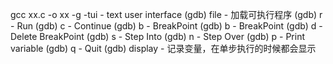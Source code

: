 gcc xx.c -o xx -g
-tui - text user interface
(gdb) file <filename>         - 加载可执行程序
(gdb) r                       - Run
(gdb) c                       - Continue
(gdb) b <line-num>            - BreakPoint
(gdb) b <function-name>       - BreakPoint
(gdb) d <number>              - Delete BreakPoint
(gdb) s                       - Step Into
(gdb) n                       - Step Over
(gdb) p <variable-name>       - Print variable
(gdb) q                       - Quit
(gdb) display <variable-name> - 记录变量，在单步执行的时候都会显示
